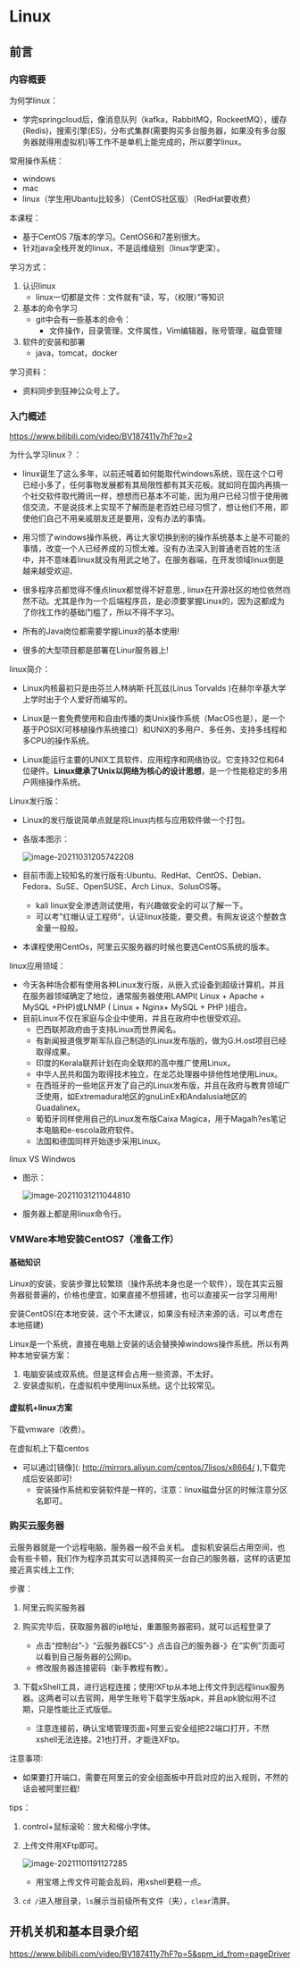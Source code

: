 # Linux

## 前言

### 内容概要

为何学linux：

- 学完springcloud后，像消息队列（kafka，RabbitMQ，RockeetMQ），缓存(Redis)，搜索引擎(ES)，分布式集群(需要购买多台服务器，如果没有多台服务器就得用虚拟机)等工作不是单机上能完成的，所以要学linux。



常用操作系统：

- windows
- mac
- linux（学生用Ubantu比较多）（CentOS社区版）（RedHat要收费）



本课程：

- 基于CentOS 7版本的学习。CentOS6和7差别很大。
- 针对java全栈开发的linux，不是运维级别（linux学更深）。



学习方式：

1. 认识linux
   - linux一切都是文件：文件就有“读，写，（权限）”等知识
2. 基本的命令学习
   - git中会有一些基本的命令：
     - 文件操作，目录管理，文件属性，Vim编辑器，账号管理，磁盘管理
3. 软件的安装和部署
   - java，tomcat，docker



学习资料：

- 资料同步到狂神公众号上了。



### 入门概述

https://www.bilibili.com/video/BV187411y7hF?p=2

为什么学习linux？：

- linux诞生了这么多年，以前还喊着如何能取代windows系统，现在这个口号已经小多了，任何事物发展都有其局限性都有其天花板。就如同在国内再搞一个社交软件取代腾讯一样，想想而已基本不可能，因为用户已经习惯于使用微信交流，不是说技术上实现不了解而是老百姓已经习惯了，想让他们不用，即使他们自己不用亲戚朋友还是要用，没有办法的事情。
- 用习惯了windows操作系统，再让大家切换到别的操作系统基本上是不可能的事情，改变一个人已经养成的习惯太难。没有办法深入到普通老百姓的生活中，并不意味着linux就没有用武之地了。在服务器端，在开发领域linux倒是越来越受欢迎、
- 很多程序员都觉得不懂点linux都觉得不好意思., linux在开源社区的地位依然岿然不动。尤其是作为一个后端程序员，是必须要掌握Linux的，因为这都成为了你找工作的基础门槛了，所以不得不学习。

- 所有的Java岗位都需要学握Linux的基本使用!
- 很多的大型项目都是部署在Linur服务器上!



linux简介：

- Linux内核最初只是由芬兰人林纳斯·托瓦兹(Linus Torvalds )在赫尔辛基大学上学时出于个人爱好而编写的。

- Linux是一套免费使用和自由传播的类Unix操作系统（MacOS也是），是一个基于POSIX(可移植操作系统接口）和UNIX的多用户、多任务、支持多线程和多CPU的操作系统。

- Linux能运行主要的UNIX工具软件、应用程序和网络协议。它支持32位和64位硬件。**Linux继承了Unix以网络为核心的设计思想**，是一个性能稳定的多用户网络操作系统。



Linux发行版：

- Linux的发行版说简单点就是将Linux内核与应用软件做一个打包。

- 各版本图示：

  ![image-20211031205742208](linux.assets/image-20211031205742208.png)

- 目前市面上较知名的发行版有:Ubuntu、RedHat、CentOS、Debian、Fedora、SuSE、OpenSUSE、Arch Linux、SolusOS等。
  - kali linux安全渗透测试使用，有兴趣做安全的可以了解一下。
  - 可以考”红帽认证工程师“，认证linux技能，要交费。有网友说这个整数含金量一般般。

- 本课程使用CentOs，阿里云买服务器的时候也要选CentOS系统的版本。



linux应用领域：

- 今天各种场合都有使用各种Linux发行版，从嵌入式设备到超级计算机，并且在服务器领域确定了地位，通常服务器使用LAMPl( Linux + Apache + MySQL +PHP)或LNMP ( Linux + Nginx+ MySQL + PHP )组合。
- 目前Linux不仅在家庭与企业中使用，并且在政府中也很受欢迎。
  - 巴西联邦政府由于支持Linux而世界闻名。
  - 有新闻报道俄罗斯军队自己制造的Linux发布版的，做为G.H.ost项目已经取得成果。
  - 印度的Kerala联邦计划在向全联邦的高中推广使用Linux。
  - 中华人民共和国为取得技术独立，在龙芯处理器中排他性地使用Linux。
  - 在西班牙的一些地区开发了自己的Linux发布版，并且在政府与教育领域广泛使用，如Extremadura地区的gnuLinEx和Andalusia地区的Guadalinex。
  - 葡萄牙同样使用自己的Linux发布版Caixa Magica，用于Magalh?es笔记本电脑和e-escola政府软件。
  - 法国和德国同样开始逐步采用Linux。



linux VS Windwos

- 图示：

  ![image-20211031211044810](linux.assets/image-20211031211044810.png)

- 服务器上都是用linux命令行。



### VMWare本地安装CentOS7（准备工作）

#### 基础知识

Linux的安装，安装步骤比较繁琐（操作系统本身也是一个软件），现在其实云服务器挺普遍的，价格也便宜，如果直接不想搭建，也可以直接买一台学习用用!

安装CentOS(在本地安装，这个不太建议，如果没有经济来源的话，可以考虑在本地搭建)

Linux是一个系统，直接在电脑上安装的话会替换掉windows操作系统。所以有两种本地安装方案：

1. 电脑安装成双系统。但是这样会占用一些资源，不太好。
2. 安装虚拟机，在虚拟机中使用linux系统。这个比较常见。



#### 虚拟机+linux方案

下载vmware（收费）。

在虚拟机上下载centos

- 可以通过[镜像](: http://mirrors.aliyun.com/centos/7lisos/x8664/ ),下载完成后安装即可!
  - 安装操作系统和安装软件是一样的，注意：linux磁盘分区的时候注意分区名即可。





### 购买云服务器

云服务器就是一个远程电脑，服务器一般不会关机。
虚拟机安装后占用空间，也会有些卡顿，我们作为程序员其实可以选择购买一台自己的服务器，这样的话更加接近真实线上工作;



步骤：

1. 阿里云购买服务器
2. 购买完毕后，获取服务器的ip地址，重置服务器密码，就可以远程登录了
   - 点击“控制台”-》“云服务器ECS”-》点击自己的服务器-》在“实例”页面可以看到自己服务器的公网ip。
   - 修改服务器连接密码（新手教程有教）。

3. 下载xShell工具，进行远程连接；使用!XFtp从本地上传文件到远程linux服务器。这两者可以去官网，用学生账号下载学生版apk，并且apk貌似用不过期，只是性能比正式版低。
   - 注意连接前，确认宝塔管理页面+阿里云安全组把22端口打开，不然xshell无法连接。21也打开，才能连XFtp。

注意事项∶

- 如果要打开端口，需要在阿里云的安全组面板中开启对应的出入规则，不然的话会被阿里拦截!



tips：

1. control+鼠标滚轮：放大和缩小字体。

2. 上传文件用XFtp即可。

   ![image-20211101191127285](linux.assets\image-20211101191127285.png)

   - 用宝塔上传文件可能会乱码，用xshell更稳一点。

3. `cd /`进入根目录，`ls`展示当前级所有文件（夹），`clear`清屏。



## 开机关机和基本目录介绍

https://www.bilibili.com/video/BV187411y7hF?p=5&spm_id_from=pageDriver
